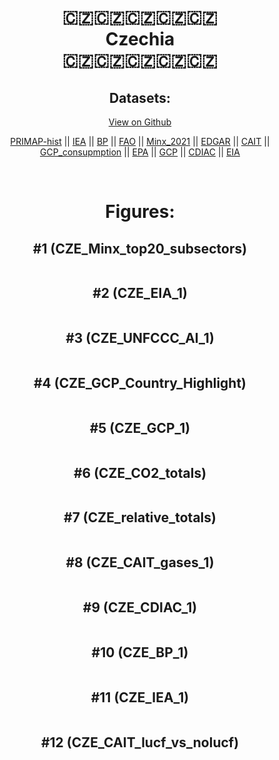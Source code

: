 
<center>
<h1 align="center">
🇨🇿🇨🇿🇨🇿🇨🇿🇨🇿
<br>
Czechia
<br>
🇨🇿🇨🇿🇨🇿🇨🇿🇨🇿
</h1>
<h2>Datasets:</h2>
<p><a href="https://github.com/dquintani/GreenhouseData/tree/master/country_data/CZE_Czechia/data">View on Github</a>
<br></p><p><a href="data/CZE_PRIMAP-hist.csv">PRIMAP-hist</a> || <a href="data/CZE_IEA.csv">IEA</a> || <a href="data/CZE_BP.csv">BP</a> || <a href="data/CZE_FAO.csv">FAO</a> || <a href="data/CZE_Minx_2021.csv">Minx_2021</a> || <a href="data/CZE_EDGAR.csv">EDGAR</a> || <a href="data/CZE_CAIT.csv">CAIT</a> || <a href="data/CZE_GCP_consupmption.csv">GCP_consupmption</a> || <a href="data/CZE_EPA.csv">EPA</a> || <a href="data/CZE_GCP.csv">GCP</a> || <a href="data/CZE_CDIAC.csv">CDIAC</a> || <a href="data/CZE_EIA.csv">EIA</a></p><p><br></p>
<h1>Figures:</h1><h2>#1 (CZE_Minx_top20_subsectors)</h2>
<p><img alt="" src="figures/CZE_Minx_top20_subsectors.png" /></p><h2>#2 (CZE_EIA_1)</h2>
<p><img alt="" src="figures/CZE_EIA_1.png" /></p><h2>#3 (CZE_UNFCCC_AI_1)</h2>
<p><img alt="" src="figures/CZE_UNFCCC_AI_1.png" /></p><h2>#4 (CZE_GCP_Country_Highlight)</h2>
<p><img alt="" src="figures/CZE_GCP_Country_Highlight.png" /></p><h2>#5 (CZE_GCP_1)</h2>
<p><img alt="" src="figures/CZE_GCP_1.png" /></p><h2>#6 (CZE_CO2_totals)</h2>
<p><img alt="" src="figures/CZE_CO2_totals.png" /></p><h2>#7 (CZE_relative_totals)</h2>
<p><img alt="" src="figures/CZE_relative_totals.png" /></p><h2>#8 (CZE_CAIT_gases_1)</h2>
<p><img alt="" src="figures/CZE_CAIT_gases_1.png" /></p><h2>#9 (CZE_CDIAC_1)</h2>
<p><img alt="" src="figures/CZE_CDIAC_1.png" /></p><h2>#10 (CZE_BP_1)</h2>
<p><img alt="" src="figures/CZE_BP_1.png" /></p><h2>#11 (CZE_IEA_1)</h2>
<p><img alt="" src="figures/CZE_IEA_1.png" /></p><h2>#12 (CZE_CAIT_lucf_vs_nolucf)</h2>
<p><img alt="" src="figures/CZE_CAIT_lucf_vs_nolucf.png" /></p>